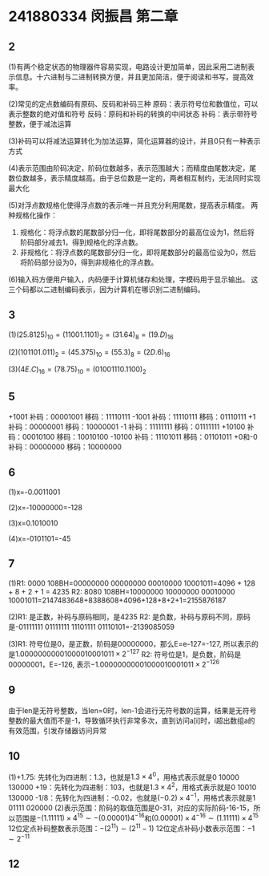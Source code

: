 # 241880334 闵振昌 第二章
## 2
(1)有两个稳定状态的物理器件容易实现，电路设计更加简单，因此采用二进制表示信息。十六进制与二进制转换方便，并且更加简洁，便于阅读和书写，提高效率。

(2)常见的定点数编码有原码、反码和补码三种
原码：表示符号位和数值位，可以表示整数的绝对值和符号
反码：原码和补码的转换的中间状态
补码：表示带符号整数，便于减法运算

(3)补码可以将减法运算转化为加法运算，简化运算器的设计，并且0只有一种表示方式

(4)表示范围由阶码决定，阶码位数越多，表示范围越大；而精度由尾数决定，尾数位数越多，表示精度越高。由于总位数是一定的，两者相互制约，无法同时实现最大化

(5)对浮点数规格化使得浮点数的表示唯一并且充分利用尾数，提高表示精度。
两种规格化操作：
1. 规格化：将浮点数的尾数部分归一化，即将尾数部分的最高位设为1，然后将阶码部分减去1，得到规格化的浮点数。
2. 非规格化：将浮点数的尾数部分归一化，即将尾数部分的最高位设为0，然后将阶码部分设为0，得到非规格化的浮点数。

(6)输入码方便用户输入，内码便于计算机储存和处理，字模码用于显示输出。
这三个码都以二进制编码表示，因为计算机在哪识别二进制编码。

## 3
(1)$(25.8125)_10=(11001.1101)_2=(31.64)_8=(19.D)_{16}$

(2)$(101101.011)_2=(45.375)_10=(55.3)_8=(2D.6)_{16}$

(3)$(4E.C)_{16}=(78.75)_10=(01001110.1100)_2$

## 5
+1001 补码：00001001 移码：11110111
-1001 补码：11110111 移码：01110111
+1 补码：00000001 移码：10000001
-1 补码：11111111 移码：01111111
+10100 补码：00010100 移码：10010100
-10100 补码：11101011 移码：01101011
+0和-0 补码：00000000 移码：10000000

## 6
(1)x=-0.0011001

(2)x=-10000000=-128

(3)x=0.1010010

(4)x=-0101101=-45

## 7
(1)R1: 0000 108BH=00000000 00000000 00010000 10001011=4096 + 128 + 8 + 2 + 1 = 4235
R2: 8080 108BH=10000000 10000000 00010000 10001011=2147483648+8388608+4096+128+8+2+1=2155876187

(2)R1: 是正数，补码与原码相同，是4235
R2: 是负数，补码与原码不同，原码是-01111111 01111111 11101111 01110101=-2139085059

(3)R1: 符号位是0，是正数，阶码是00000000，那么E=e-127=-127, 所以表示的是$1.00000000001000010001011\times 2^{-127}$
R2: 符号位是1，是负数，阶码是00000001，E=-126, 表示$-1.0000000 00010000 10001011\times2^{-126}$

## 9
由于len是无符号整数，当len=0时，len-1会进行无符号数的运算，结果是无符号整数的最大值而不是-1，导致循环执行非常多次，直到访问a[i]时，i超出数组a的有效范围，引发存储器访问异常

## 10
(1)+1.75: 先转化为四进制：1.3，也就是$1.3\times4^0$，用格式表示就是0 10000 130000
+19：先转化为四进制：103，也就是$1.3\times4^2$，用格式表示就是0 10010 130000
-1/8：先转化为四进制：-0.02，也就是$(-0.2)\times4^{-1}$，用格式表示就是1 01111 020000
(2)表示范围：阶码的取值范围是0-31，对应的实际阶码-16-15，所以范围是$-(1.11111)\times4^{15}\sim-(0.00001)4^{-16}$和$(0.00001)\times4^{-16}\sim(1.11111)\times4^{15}$
12位定点补码整数表示范围：$-(2^{11})\sim(2^{11}-1)$
12位定点补码小数表示范围：$-1\sim2^{-11}$

## 12
